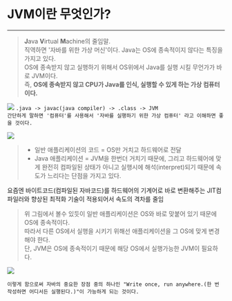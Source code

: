 # JVM이란 무엇인가?

---
>**J**ava **V**irtual **M**achine의 줄임말. <br/>
> 직역하면 '자바를 위한 가상 머신'이다.
> Java는 OS에 종속적이지 않다는 특징을 가지고 있다. <br/>
> OS에 종속받지 않고 실행하기 위해서 OS위에서 Java를 실행 시킬 무언가가 바로 JVM이다. <br/>
> 즉, **OS에 종속받지 않고 CPU가 Java를 인식, 실행할 수 있게 하는 가상 컴퓨터이다.**

![](https://velog.velcdn.com/images%2Fpearl0725%2Fpost%2F0447372b-a7ab-49bf-8042-fee0fd90ac6c%2Fimage.png)
`.java -> javac(java compiler) -> .class -> JVM` <br/>
``간단하게 말하면 '컴퓨터'를 사용해서 '자바를 실행하기 위한 가상 컴퓨터' 라고 이해하면 좋을 것이다.``

![](https://blog.kakaocdn.net/dn/bvieSp/btqED1y0Dit/KpSawBlQlHKrQ2szrzVOVK/img.png)

> * 일반 애플리케이션의 코드 = OS만 거치고 하드웨어로 전달 <br/>
> * Java 애플리케이션 = JVM을 한번더 거치기 때문에, 그리고 하드웨어에 맞게 완전히 컴파일된 상태가 아니고 실행시에 해석(interpret)되기 때문에 속도가 느리다는 단점을 가지고 있다. <br/>

요즘엔 바이트코드(컴파일된 자바코드)를 하드웨어의 기계어로 바로 변환해주는 JIT컴파일러와 향상된 최적화 기술이 적용되어서 속도의 격차를 줄임

> 위 그림에서 볼수 있듯이 일반 애플리케이션은 OS와 바로 맞붙어 있기 때문에 OS에 종속적이다. <br />
> 따라서 다른 OS에서 실행을 시키기 위해선 애플리케이션을 그 OS에 맞게 변경해야 한다. <br />
> 단, JVM은 OS에 종속적이기 때문에 해당 OS에서 실행가능한 JVM이 필요하다.

![](https://blog.kakaocdn.net/dn/bj4r23/btqKC9Lso8f/KAECNkLIbzqKqZl2laBB01/img.png)

`이렇게 함으로써 자바의 중요한 장점 중의 하나인 "Write once, run anywhere.(한 번 작성하면 어디서든 실행된다.)"이 가능하게 되는 것이다.`